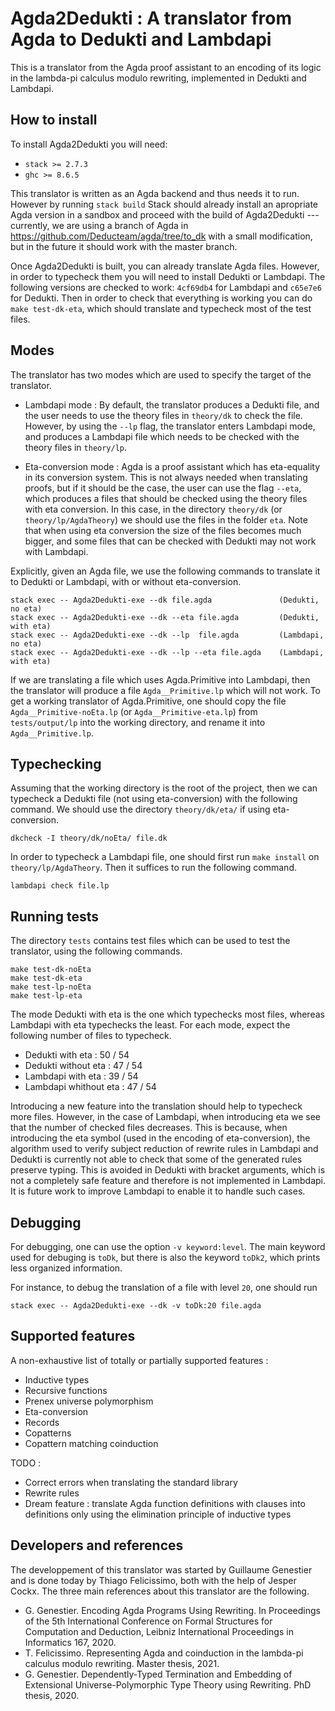 # Agda2Dedukti : A translator from Agda to Dedukti and Lambdapi

This is a translator from the Agda proof assistant to an encoding of its logic in the lambda-pi calculus modulo rewriting, implemented in Dedukti and Lambdapi.

## How to install

To install Agda2Dedukti you will need:

- `stack >= 2.7.3`
- `ghc >= 8.6.5`

This translator is written as an Agda backend and thus needs it to run. However by running `stack build` Stack should already install an apropriate Agda version in a sandbox and proceed with the build of Agda2Dedukti  --- currently, we are using a branch of Agda in https://github.com/Deducteam/agda/tree/to_dk with a small modification, but in the future it should work with the master branch. 

Once Agda2Dedukti is built, you can already translate Agda files. However, in order to typecheck them you will need to install Dedukti or Lambdapi. The following versions are checked to work: `4cf69db4` for Lambdapi and `c65e7e6` for Dedukti. Then in order to check that everything is working you can do `make test-dk-eta`, which should translate and typecheck most of the test files.

## Modes

The translator has two modes which are used to specify the target of the translator.

- Lambdapi mode : By default, the translator produces a Dedukti file, and the user needs to use the theory files in `theory/dk` to check the file. However, by using the `--lp` flag, the translator enters Lambdapi mode, and produces a Lambdapi file which needs to be checked with the theory files in `theory/lp`.

- Eta-conversion mode : Agda is a proof assistant which has eta-equality in its conversion system. This is not always needed when translating proofs, but if it should be the case, the user can use the flag `--eta`, which produces a files that should be checked using the theory files with eta conversion. In this case, in the directory `theory/dk` (or `theory/lp/AgdaTheory`) we should use the files in the folder `eta`. Note that when using eta conversion the size of the files becomes much bigger, and some files that can be checked with Dedukti may not work with Lambdapi.

Explicitly, given an Agda file, we use the following commands to translate it to Dedukti or Lambdapi, with or without eta-conversion.
```
stack exec -- Agda2Dedukti-exe --dk file.agda               (Dedukti, no eta)
stack exec -- Agda2Dedukti-exe --dk --eta file.agda         (Dedukti, with eta)
stack exec -- Agda2Dedukti-exe --dk --lp  file.agda         (Lambdapi, no eta)
stack exec -- Agda2Dedukti-exe --dk --lp --eta file.agda    (Lambdapi, with eta)
```

If we are translating a file which uses Agda.Primitive into Lambdapi, then the translator will produce a file `Agda__Primitive.lp` which will not work. To get a working translator of Agda.Primitive, one should copy the file `Agda__Primitive-noEta.lp` (or `Agda__Primitive-eta.lp`) from `tests/output/lp` into the working directory, and rename it into `Agda__Primitive.lp`.

## Typechecking

Assuming that the working directory is the root of the project, then we can typecheck a Dedukti file (not using eta-conversion) with the following command. We should use the directory `theory/dk/eta/` if using eta-conversion.
```
dkcheck -I theory/dk/noEta/ file.dk
```

In order to typecheck a Lambdapi file, one should first run `make install` on `theory/lp/AgdaTheory`. Then it suffices to run the following command.
```
lambdapi check file.lp
```

## Running tests

The directory `tests` contains test files which can be used to test the translator, using the following commands.
```
make test-dk-noEta
make test-dk-eta
make test-lp-noEta
make test-lp-eta
```
The mode Dedukti with eta is the one which typechecks most files, whereas Lambdapi with eta typechecks the least. For each mode, expect the following number of files to typecheck.

- Dedukti with eta : 50 / 54
- Dedukti without eta : 47 / 54
- Lambdapi with eta : 39 / 54
- Lambdapi whithout eta : 47 / 54

Introducing a new feature into the translation should help to typecheck more files. However, in the case of Lambdapi, when introducing eta we see that the number of checked files decreases. This is because, when introducing the eta symbol (used in the encoding of eta-conversion), the algorithm used to verify subject reduction of rewrite rules in Lambdapi and Dedukti is currently not able to check that some of the generated rules preserve typing. This is avoided in Dedukti with bracket arguments, which is not a completely safe feature and therefore is not implemented in Lambdapi. It is future work to improve Lambdapi to enable it to handle such cases. 

## Debugging

For debugging, one can use the option `-v keyword:level`. The main keyword used for debuging is `toDk`, but there is also the keyword `toDk2`, which prints less organized information.

For instance, to debug the translation of a file with level `20`, one should run
```
stack exec -- Agda2Dedukti-exe --dk -v toDk:20 file.agda
```

## Supported features

A non-exhaustive list of totally or partially supported features :

- Inductive types
- Recursive functions
- Prenex universe polymorphism
- Eta-conversion
- Records
- Copatterns
- Copattern matching coinduction

TODO :

- Correct errors when translating the standard library
- Rewrite rules
- Dream feature : translate Agda function definitions with clauses into definitions only using the elimination principle of inductive types

## Developers and references

The developpement of this translator was started by Guillaume Genestier and is done today by Thiago Felicissimo, both with the help of Jesper Cockx. The three main references about this translator are the following.

- G. Genestier. Encoding Agda Programs Using Rewriting. In Proceedings of the 5th International Conference on Formal Structures for Computation and Deduction, Leibniz International Proceedings in Informatics 167, 2020.
- T. Felicissimo. Representing Agda and coinduction in the lambda-pi calculus modulo rewriting. Master thesis, 2021.
- G. Genestier. Dependently-Typed Termination and Embedding of Extensional Universe-Polymorphic Type Theory using Rewriting. PhD thesis, 2020.
